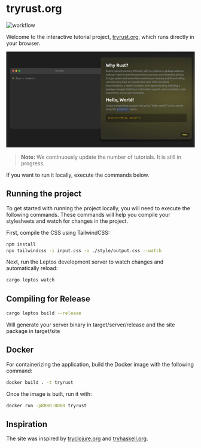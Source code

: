 # tryrust.org

![workflow](https://github.com/rust-dd/tryrust.org/actions/workflows/rust.yml/badge.svg)

Welcome to the interactive tutorial project, [tryrust.org](https://tryrust.org), which runs directly in your browser.

![Website screenshot](docs/site.png)

> **Note:** We continuously update the number of tutorials. It is still in progress.

If you want to run it locally, execute the commands below.

## Running the project

To get started with running the project locally, you will need to execute the following commands. These commands will help you compile your stylesheets and watch for changes in the project.


First, compile the CSS using TailwindCSS:

```bash
npm install
npx tailwindcss -i input.css -o ./style/output.css --watch
```

Next, run the Leptos development server to watch changes and automatically reload:

```bash
cargo leptos watch
```

## Compiling for Release
```bash
cargo leptos build --release
```

Will generate your server binary in target/server/release and the site package in target/site

## Docker

For containerizing the application, build the Docker image with the following command:

```bash
docker build . -t tryrust
```

Once the image is built, run it with:


```bash
docker run -p8080:8080 tryrust 
```

## Inspiration
The site was inspired by [tryclojure.org](https://tryclojure.org) and [tryhaskell.org](https://tryhaskell.org).